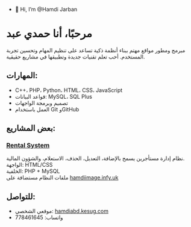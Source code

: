 - 👋 Hi, I’m @Hamdi Jarban
# مرحبًا، أنا حمدي عبد

مبرمج ومطور مواقع مهتم ببناء أنظمة ذكية تساعد على تنظيم المهام وتحسين تجربة المستخدم. أحب تعلم تقنيات جديدة وتطبيقها في مشاريع حقيقية.

## المهارات:

- C++، PHP، Python، HTML، CSS، JavaScript  
- قواعد البيانات: MySQL، SQL Plus  
- تصميم وبرمجة الواجهات  
- العمل باستخدام Git وGitHub

## بعض المشاريع:

### [Rental System](https://hamdiabd.github.io/Rental-system/)
نظام إدارة مستأجرين يسمح بالإضافة، التعديل، الحذف، الاستعلام، والشؤون المالية.  
الواجهة: HTML/CSS  
الخلفية: PHP + MySQL  
ملفات النظام مستضافة على [hamdiimage.infy.uk](https://hamdiimage.infy.uk/PHP2/)

## للتواصل:

- موقعي الشخصي: [hamdiabd.kesug.com](https://hamdiabd.kesug.com)  
- واتساب: 778461645
<!---
Hamdiabd/Hamdiabd is a ✨ special ✨ repository because its `README.md` (this file) appears on your GitHub profile.
You can click the Preview link to take a look at your changes.
--->
